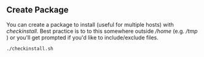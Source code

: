 Create Package
--------------

You can create a package to install (useful for multiple hosts) with _checkinstall_. Best practice is to to this somewhere outside _/home_ (e.g.  _/tmp_ ) or you'll get prompted if you'd like to include/exclude files.

```sh
./checkinstall.sh

```
